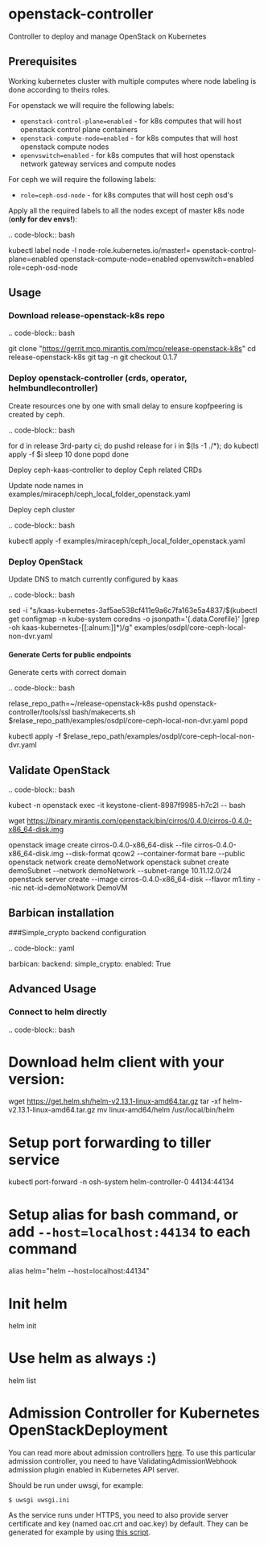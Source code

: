 # openstack-controller

Controller to deploy and manage OpenStack on Kubernetes

## Prerequisites

Working kubernetes cluster with multiple computes where node labeling is done according to theirs roles.

For openstack we will require the following labels:

 * `openstack-control-plane=enabled` - for k8s computes that will host openstack control plane containers
 * `openstack-compute-node=enabled` - for k8s computes that will host openstack compute nodes
 * `openvswitch=enabled` - for k8s computes that will host openstack network gateway services and compute nodes

For ceph we will require the following labels:

 * `role=ceph-osd-node` - for k8s computes that will host ceph osd's

Apply all the required labels to all the nodes except of master k8s node
(**only for dev envs!**):

.. code-block:: bash

   kubectl label node -l node-role.kubernetes.io/master!= openstack-control-plane=enabled openstack-compute-node=enabled openvswitch=enabled role=ceph-osd-node

## Usage

### Download release-openstack-k8s repo

.. code-block:: bash

   git clone "https://gerrit.mcp.mirantis.com/mcp/release-openstack-k8s"
   cd release-openstack-k8s
   git tag -n
   git checkout 0.1.7

### Deploy openstack-controller (crds, operator, helmbundlecontroller)

Create resources one by one with small delay to ensure kopfpeering is created by ceph.

.. code-block:: bash

   for d in release 3rd-party ci; do
     pushd release
     for i in $(ls -1 ./*); do
       kubectl apply -f $i
       sleep 10
     done
     popd
   done

Deploy ceph-kaas-controller to deploy Ceph related CRDs

Update node names in examples/miraceph/ceph_local_folder_openstack.yaml

Deploy ceph cluster

.. code-block:: bash

   kubectl apply -f examples/miraceph/ceph_local_folder_openstack.yaml


### Deploy OpenStack

Update DNS to match currently configured by kaas

.. code-block:: bash

   sed -i "s/kaas-kubernetes-3af5ae538cf411e9a6c7fa163e5a4837/$(kubectl get configmap -n kube-system coredns -o jsonpath='{.data.Corefile}' |grep -oh kaas-kubernetes-[[:alnum:]]*)/g" examples/osdpl/core-ceph-local-non-dvr.yaml

#### Generate Certs for public endpoints
Generate certs with correct domain

.. code-block:: bash

   relase_repo_path=~/release-openstack-k8s
   pushd openstack-controller/tools/ssl
     bash/makecerts.sh $relase_repo_path/examples/osdpl/core-ceph-local-non-dvr.yaml
   popd

   kubectl apply -f $relase_repo_path/examples/osdpl/core-ceph-local-non-dvr.yaml


## Validate OpenStack

.. code-block:: bash

   kubect -n openstack exec -it keystone-client-8987f9985-h7c2l -- bash


   wget https://binary.mirantis.com/openstack/bin/cirros/0.4.0/cirros-0.4.0-x86_64-disk.img

   openstack image create cirros-0.4.0-x86_64-disk --file cirros-0.4.0-x86_64-disk.img --disk-format qcow2 --container-format bare --public
   openstack network create demoNetwork
   openstack subnet create demoSubnet --network demoNetwork --subnet-range 10.11.12.0/24
   openstack server create --image cirros-0.4.0-x86_64-disk --flavor m1.tiny --nic net-id=demoNetwork DemoVM

## Barbican installation
###Simple_crypto backend configuration

.. code-block:: yaml

   barbican:
     backend:
       simple_crypto:
         enabled: True

## Advanced Usage

### Connect to helm directly

.. code-block:: bash

   # Download helm client with your version:
   wget https://get.helm.sh/helm-v2.13.1-linux-amd64.tar.gz
   tar -xf helm-v2.13.1-linux-amd64.tar.gz
   mv linux-amd64/helm /usr/local/bin/helm

   # Setup port forwarding to tiller service
   kubectl port-forward -n osh-system helm-controller-0 44134:44134

   # Setup alias for bash command, or add `--host=localhost:44134` to each command
   alias helm="helm --host=localhost:44134"

   # Init helm
   helm init

   # Use helm as always :)
   helm list

# Admission Controller for Kubernetes OpenStackDeployment

You can read more about admission controllers [here](https://kubernetes.io/docs/reference/access-authn-authz/admission-controllers).
To use this particular admission controller, you need to have
ValidatingAdmissionWebhook admission plugin enabled in Kubernetes API server.

Should be run under uwsgi, for example:

`$ uwsgi uwsgi.ini`

As the service runs under HTTPS, you need to also provide server certificate
and key (named oac.crt and oac.key) by default. They can be generated for
example by using [this script](https://github.com/alex-leonhardt/k8s-mutate-webhook/blob/master/ssl/ssl.sh).
